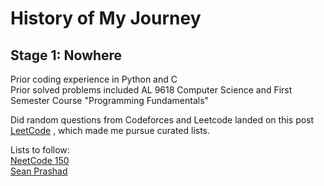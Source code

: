 # History of My Journey

## Stage 1: Nowhere
Prior coding experience in Python and C <br>
Prior solved problems included AL 9618 Computer Science and First Semester Course "Programming Fundamentals"

Did random questions from Codeforces and Leetcode
landed on this post [LeetCode](https://leetcode.com/problems/two-sum/solutions/737092/sum-megapost-python3-solution-with-a-detailed-explanation/)
, which made me pursue curated lists.
<br>

Lists to follow:<br>
[NeetCode 150](https://neetcode.io/practice) <br>
[Sean Prashad](https://seanprashad.com/leetcode-patterns/)
